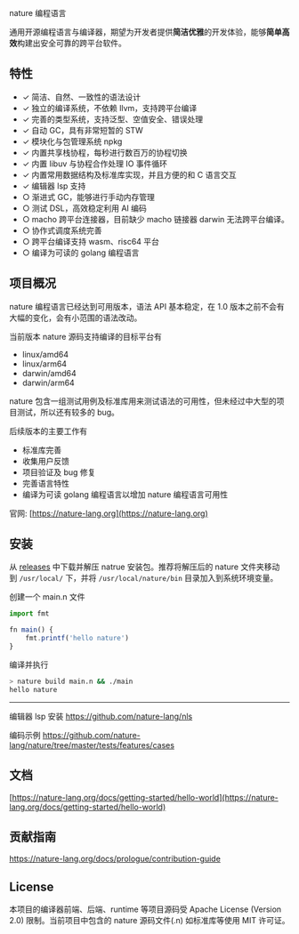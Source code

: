nature 编程语言

通用开源编程语言与编译器，期望为开发者提供**简洁优雅**的开发体验，能够**简单高效**构建出安全可靠的跨平台软件。


## 特性

- ✓ 简洁、自然、一致性的语法设计
- ✓ 独立的编译系统，不依赖 llvm，支持跨平台编译
- ✓ 完善的类型系统，支持泛型、空值安全、错误处理
- ✓ 自动 GC，具有非常短暂的 STW
- ✓ 模块化与包管理系统 npkg
- ✓ 内置共享栈协程，每秒进行数百万的协程切换
- ✓ 内置 libuv 与协程合作处理 IO 事件循环
- ✓ 内置常用数据结构及标准库实现，并且方便的和 C 语言交互
- ✓ 编辑器 lsp 支持
- ○ 渐进式 GC，能够进行手动内存管理
- ○ 测试 DSL，高效稳定利用 AI 编码
- ○ macho 跨平台连接器，目前缺少 macho 链接器 darwin 无法跨平台编译。
- ○ 协作式调度系统完善
- ○ 跨平台编译支持 wasm、risc64 平台
- ○ 编译为可读的 golang 编程语言

## 项目概况

nature 编程语言已经达到可用版本，语法 API 基本稳定，在 1.0 版本之前不会有大幅的变化，会有小范围的语法改动。

当前版本 nature 源码支持编译的目标平台有
- linux/amd64
- linux/arm64
- darwin/amd64
- darwin/arm64

nature 包含一组测试用例及标准库用来测试语法的可用性，但未经过中大型的项目测试，所以还有较多的 bug。

后续版本的主要工作有
- 标准库完善
- 收集用户反馈
- 项目验证及 bug 修复
- 完善语言特性
- 编译为可读 golang 编程语言以增加 nature 编程语言可用性


官网: [https://nature-lang.org](https://nature-lang.org)

## 安装

从 [releases](https://github.com/nature-lang/nature/releases) 中下载并解压 natrue 安装包。推荐将解压后的 nature 文件夹移动到 `/usr/local/` 下，并将 `/usr/local/nature/bin` 目录加入到系统环境变量。

创建一个 main.n 文件

```js
import fmt

fn main() {
	fmt.printf('hello nature')
}
```

编译并执行

```sh
> nature build main.n && ./main
hello nature
```

---

编辑器 lsp 安装 https://github.com/nature-lang/nls

编码示例 https://github.com/nature-lang/nature/tree/master/tests/features/cases

## 文档

 [https://nature-lang.org/docs/getting-started/hello-world](https://nature-lang.org/docs/getting-started/hello-world)

## 贡献指南

https://nature-lang.org/docs/prologue/contribution-guide

## License

本项目的编译器前端、后端、runtime 等项目源码受 Apache License (Version 2.0) 限制。当前项目中包含的 nature 源码文件(.n) 如标准库等使用 MIT 许可证。